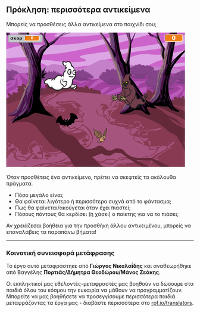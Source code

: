 ## Πρόκληση: περισσότερα αντικείμενα

Μπορείς να προσθέσεις άλλα αντικείμενα στο παιχνίδι σου;

![screenshot](images/ghost-final.png)

Όταν προσθέτεις ένα αντικείμενο, πρέπει να σκεφτείς τα ακόλουθα πράγματα.

+ Πόσο μεγάλο είναι;
+ Θα φαίνεται λιγότερο ή περισσότερο συχνά από το φάντασμα;
+ Πως θα φαίνεται/ακούγεται όταν έχει πιαστεί;
+ Πόσους πόντους θα κερδίσει (ή χάσει) ο παίκτης για να το πιάσει;

Αν χρειάζεσαι βοήθεια για την προσθήκη άλλου αντικειμένου, μπορείς να επαναλάβεις τα παραπάνω βήματα!

***
### Κοινοτική συνεισφορά μετάφρασης 

Το έργο αυτό μεταφράστηκε από **Γιώργος Νικολαΐδης** και αναθεωρήθηκε από Βαγγέλης **Πορτιάς/Δήμητρα Θεοδώρου/Μάνος Ζεάκης**. 

Οι εκπληκτικοί μας εθελοντές-μεταφραστές μας βοηθούν να δώσουμε στα παιδιά όλου του κόσμου την ευκαιρία να μάθουν να προγραμματίζουν. Μπορείτε να μας βοηθήσετε να προσεγγίσουμε περισσότερα παιδιά μεταφράζοντας τα έργα μας - διαβάστε περισσότερα στο [rpf.io/translators](https://rpf.io/translators).
